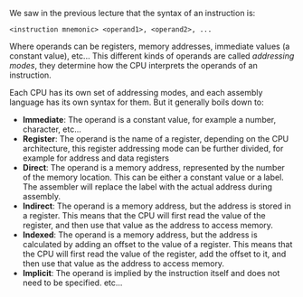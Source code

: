 We saw in the previous lecture that the syntax of an instruction is:
```
<instruction mnemonic> <operand1>, <operand2>, ...
```
Where operands can be registers, memory addresses, immediate values (a constant value), etc...
This different kinds of operands are called *addressing modes*, they determine how the CPU interprets the operands of an instruction.

Each CPU has its own set of addressing modes, and each assembly language has its own syntax for them. 
But it generally boils down to:
- **Immediate**: The operand is a constant value, for example a number, character, etc...
- **Register**: The operand is the name of a register, depending on the CPU architecture, this register addressing mode can be further divided, for example for address and data registers
- **Direct**: The operand is a memory address, represented by the number of the memory location. This can be either a constant value or a label. The assembler will replace the label with the actual address during assembly.
- **Indirect**: The operand is a memory address, but the address is stored in a register. This means that the CPU will first read the value of the register, and then use that value as the address to access memory.
- **Indexed**: The operand is a memory address, but the address is calculated by adding an offset to the value of a register. This means that the CPU will first read the value of the register, add the offset to it, and then use that value as the address to access memory.
- **Implicit**: The operand is implied by the instruction itself and does not need to be specified.
etc...

